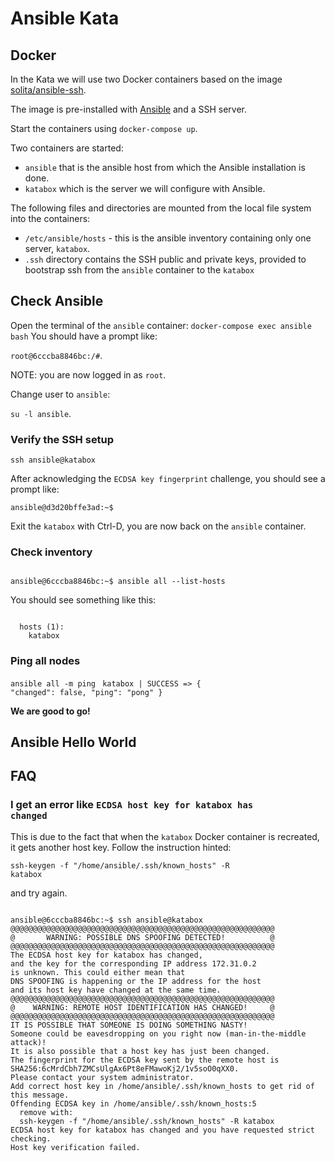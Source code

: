 # Ansible Kata

## Docker
In the Kata we will use two Docker containers based on the image [solita/ansible-ssh](https://hub.docker.com/r/solita/ansible-ssh).

The image is pre-installed with [Ansible](https://docs.ansible.com/) and a SSH server.

Start the containers using <code>docker-compose up</code>.

Two containers are started:
- <code>ansible</code> that is the ansible host from which the Ansible installation is done.
- <code>katabox</code> which is the server we will configure with Ansible.

The following files and directories are mounted from the local file system into the containers:
- <code>/etc/ansible/hosts</code> - this is the ansible inventory containing only one server, <code>katabox</code>.
- <code>.ssh</code> directory contains the SSH public and private keys, provided to bootstrap ssh from the <code>ansible</code> container to the <code>katabox</code>

## Check Ansible
Open the terminal of the <code>ansible</code> container:
<code>docker-compose exec ansible bash</code>
You should have a prompt like:

<code>root@6cccba8846bc:/#</code>.

NOTE: you are now logged in as <code>root</code>. 

Change user to <code>ansible</code>:

<code>su -l ansible</code>.

### Verify the SSH setup
<code>ssh ansible@katabox</code>

After acknowledging the <code>ECDSA key fingerprint</code> challenge, you should see a prompt like:

<code>ansible@d3d20bffe3ad:~$</code>

Exit the <code>katabox</code> with Ctrl-D, you are now back on the <code>ansible</code> container.

### Check inventory
<code>
ansible@6cccba8846bc:~$ ansible all --list-hosts
</code>

You should see something like this:

<code>
  hosts (1):
    katabox
</code>

### Ping all nodes
<code>ansible all -m ping</code>
<code>
katabox | SUCCESS => {
    "changed": false,
    "ping": "pong"
}
</code>

**We are good to go!**

## Ansible Hello World



## FAQ
### I get an error like <code>ECDSA host key for katabox has changed</code>
This is due to the fact that when the <code>katabox</code> Docker container is recreated, it gets another host key. Follow the instruction hinted:

<code>ssh-keygen -f "/home/ansible/.ssh/known_hosts" -R katabox</code>

and try again.

<code>
ansible@6cccba8846bc:~$ ssh ansible@katabox
@@@@@@@@@@@@@@@@@@@@@@@@@@@@@@@@@@@@@@@@@@@@@@@@@@@@@@@@@@@
@       WARNING: POSSIBLE DNS SPOOFING DETECTED!          @
@@@@@@@@@@@@@@@@@@@@@@@@@@@@@@@@@@@@@@@@@@@@@@@@@@@@@@@@@@@
The ECDSA host key for katabox has changed,
and the key for the corresponding IP address 172.31.0.2
is unknown. This could either mean that
DNS SPOOFING is happening or the IP address for the host
and its host key have changed at the same time.
@@@@@@@@@@@@@@@@@@@@@@@@@@@@@@@@@@@@@@@@@@@@@@@@@@@@@@@@@@@
@    WARNING: REMOTE HOST IDENTIFICATION HAS CHANGED!     @
@@@@@@@@@@@@@@@@@@@@@@@@@@@@@@@@@@@@@@@@@@@@@@@@@@@@@@@@@@@
IT IS POSSIBLE THAT SOMEONE IS DOING SOMETHING NASTY!
Someone could be eavesdropping on you right now (man-in-the-middle attack)!
It is also possible that a host key has just been changed.
The fingerprint for the ECDSA key sent by the remote host is
SHA256:6cMrdCbh7ZMCsUlgAx6Pt8eFMawoKj2/1v5soO0qXX0.
Please contact your system administrator.
Add correct host key in /home/ansible/.ssh/known_hosts to get rid of this message.
Offending ECDSA key in /home/ansible/.ssh/known_hosts:5
  remove with:
  ssh-keygen -f "/home/ansible/.ssh/known_hosts" -R katabox
ECDSA host key for katabox has changed and you have requested strict checking.
Host key verification failed.
</code>
